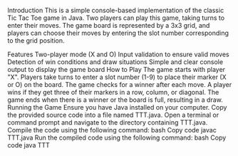 Introduction
This is a simple console-based implementation of the classic Tic Tac Toe game in Java. Two players can play this game, taking turns to enter their moves. The game board is represented by a 3x3 grid, and players can choose their moves by entering the slot number corresponding to the grid position.

Features
Two-player mode (X and O)
Input validation to ensure valid moves
Detection of win conditions and draw situations
Simple and clear console output to display the game board
How to Play
The game starts with player "X".
Players take turns to enter a slot number (1-9) to place their marker (X or O) on the board.
The game checks for a winner after each move. A player wins if they get three of their markers in a row, column, or diagonal.
The game ends when there is a winner or the board is full, resulting in a draw.
Running the Game
Ensure you have Java installed on your computer.
Copy the provided source code into a file named TTT.java.
Open a terminal or command prompt and navigate to the directory containing TTT.java.
Compile the code using the following command:
bash
Copy code
javac TTT.java
Run the compiled code using the following command:
bash
Copy code
java TTT

